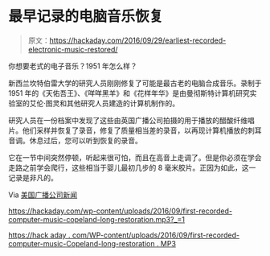 # 最早记录的电脑音乐恢复

> 原文：<https://hackaday.com/2016/09/29/earliest-recorded-electronic-music-restored/>

你想要老式的电子音乐？1951 年怎么样？

新西兰坎特伯雷大学的研究人员刚刚修复了可能是最古老的电脑合成音乐。录制于 1951 年的《天佑吾王》、《咩咩黑羊》和《花样年华》是由曼彻斯特计算机研究实验室的艾伦·图灵和其他研究人员建造的计算机制作的。

研究人员在一份档案中发现了这些由英国广播公司拍摄的用于播放的醋酸纤维唱片。他们采样并恢复了录音，修复了质量相当差的录音，以再现计算机播放的刺耳音调。休息过后，您可以听到恢复的录音。

它在一节中间突然停顿，听起来很可怕，而且在高音上走调了。但是你必须在学会走路之前学会爬行，这些相当于婴儿最初几步的 8 毫米胶片。正因为如此，这一记录是非凡的。

Via [美国广播公司新闻](http://www.abc.net.au/news/2016-09-26/researchers-restore-first-ever-computer-music-recording/7878014)

 <https://hackaday.com/wp-content/uploads/2016/09/first-recorded-computer-music-copeland-long-restoration.mp3?_=1>

[https://hack aday . com/WP-content/uploads/2016/09/first-recorded-computer-music-Copeland-long-restoration . MP3](https://hackaday.com/wp-content/uploads/2016/09/first-recorded-computer-music-copeland-long-restoration.mp3)